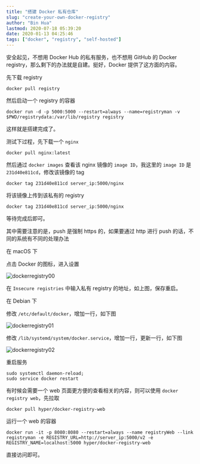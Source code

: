 ```yaml
---
title: "搭建 Docker 私有仓库"
slug: "create-your-own-docker-registry"
author: "Bin Hua"
lastmod: 2020-07-18 05:39:20
date: 2020-01-13 04:25:46
tags: ["docker", "registry", "self-hosted"]
---
```


安全起见，不想用 Docker Hub 的私有服务，也不想用 GitHub 的 Docker registry，那么剩下的办法就是自建。挺好，Docker 提供了这方面的内容。

先下载 registry

```
docker pull registry
```

然后启动一个 registry 的容器

```
docker run -d -p 5000:5000 --restart=always --name=registryman -v $PWD/registrydata:/var/lib/registry registry
```

这样就是搭建完成了。

测试下过程，先下载一个 `nginx`

```
docker pull nginx:latest
```

然后通过 `docker images` 查看该 nginx 镜像的 `image ID`，我这里的 `image ID` 是 `231d40e811cd`，修改该镜像的 tag

```
docker tag 231d40e811cd server_ip:5000/nginx
```

将该镜像上传到该私有的 registry

```
docker tag 231d40e811cd server_ip:5000/nginx
```

等待完成后即可。

其中需要注意的是，push 是强制 https 的，如果要通过 http 进行 push 的话，不同的系统有不同的处理办法

在 macOS 下

点击 Docker 的图标，进入设置

![dockerregistry00](/imgs/create-your-own-docker-registry-00.png)

在 `Insecure registries` 中输入私有 registry 的地址，如上图，保存重启。

在 Debian 下

修改 `/etc/default/docker`，增加一行，如下图

![dockerregistry01](/imgs/create-your-own-docker-registry-01.png)

修改 `/lib/systemd/system/docker.service`，增加一行，更新一行，如下图

![dockerregistry02](/imgs/create-your-own-docker-registry-02.png)

重启服务

```
sudo systemctl daemon-reload;
sudo service docker restart
```

有时候会需要一个 web 页面更方便的查看相关的内容，则可以使用 `docker registry web`，先拉取

```
docker pull hyper/docker-registry-web
```

运行一个 web 的容器

```
docker run -it -p 8080:8080 --restart=always --name registryWeb --link registryman -e REGISTRY_URL=http://server_ip:5000/v2 -e REGISTRY_NAME=localhost:5000 hyper/docker-registry-web
```

直接访问即可。